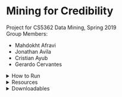 # Mining for Credibility
Project for CS5362 Data Mining, Spring 2019<br/>
Group Members:
* Mahdokht Afravi
* Jonathan Avila
* Cristian Ayub
* Gerardo Cervantes

<details>
    <summary>How to Run</summary>
<p>This section describes how to run each script in the python environment equipped with the 'Prerequisites' stated below.</p>

<h4>datafilter.py</h4>
Reads `news_cleaned_2018_02_13.csv` and writes rows matching article types supplied with `-article_types`. For a complete list of article types (tags), see https://github.com/several27/FakeNewsCorpus#formatting.
    <p>For example, to write 'fake' articles and 'reliable' articles into `fake.csv` and `reliable.csv` respectively, </p>
    <q>data_filter.py -article_types fake reliable</q><br/>
  
<h4>data_preprocessing.py</h4>
Creates a sparse matrix of documents and word frequency. Default vocabulary size is 40,000.
    <q>data_preprocessing.py -filename="fake.csv" -article_limit=1000 -vocabulary_size=20000</q><br/>

<h4>Prerequisites<h4>
    <p><q>nltk.download('stopwords')</q><br/>
        <q>nltk.download('punkt')</q></p>
</details>

<details>
    <summary>Resources</summary>
    <p>Fake News Corpus is available on GitHub at https://github.com/several27/FakeNewsCorpus.</p>
</details>

<details>
    <summary>Downloadables</summary>
    <p>Click on the <em>Releases</em> tab of the project on GitHub (or visiting https://github.com/mahdafr/19s_cs5362-dm/releases) to download a ZIP of all source code, report (as a PDF), and presentation slides (as a PDF).</p>
</details>

